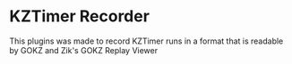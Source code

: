 # KZTimer Recorder

This plugins was made to record KZTimer runs in a format that is readable by GOKZ and Zik's GOKZ Replay Viewer